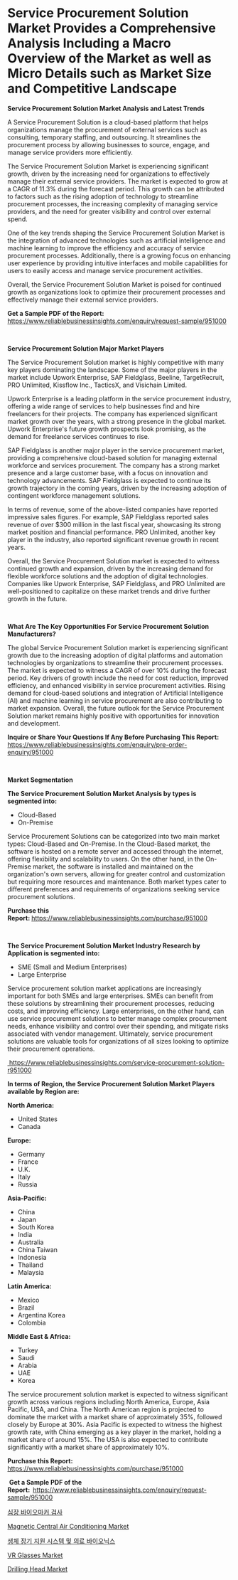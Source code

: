 <p><h1>Service Procurement Solution Market Provides a Comprehensive Analysis Including a Macro Overview of the Market as well as Micro Details such as Market Size and Competitive Landscape</h1></p><p><strong>Service Procurement Solution Market Analysis and Latest Trends</strong></p>
<p><p>A Service Procurement Solution is a cloud-based platform that helps organizations manage the procurement of external services such as consulting, temporary staffing, and outsourcing. It streamlines the procurement process by allowing businesses to source, engage, and manage service providers more efficiently.</p><p>The Service Procurement Solution Market is experiencing significant growth, driven by the increasing need for organizations to effectively manage their external service providers. The market is expected to grow at a CAGR of 11.3% during the forecast period. This growth can be attributed to factors such as the rising adoption of technology to streamline procurement processes, the increasing complexity of managing service providers, and the need for greater visibility and control over external spend.</p><p>One of the key trends shaping the Service Procurement Solution Market is the integration of advanced technologies such as artificial intelligence and machine learning to improve the efficiency and accuracy of service procurement processes. Additionally, there is a growing focus on enhancing user experience by providing intuitive interfaces and mobile capabilities for users to easily access and manage service procurement activities.</p><p>Overall, the Service Procurement Solution Market is poised for continued growth as organizations look to optimize their procurement processes and effectively manage their external service providers.</p></p>
<p><strong>Get a Sample PDF of the Report:&nbsp;</strong> <a href="https://www.reliablebusinessinsights.com/enquiry/request-sample/951000">https://www.reliablebusinessinsights.com/enquiry/request-sample/951000</a></p>
<p>&nbsp;</p>
<p><strong>Service Procurement Solution Major Market Players</strong></p>
<p><p>The Service Procurement Solution market is highly competitive with many key players dominating the landscape. Some of the major players in the market include Upwork Enterprise, SAP Fieldglass, Beeline, TargetRecruit, PRO Unlimited, Kissflow Inc., TacticsX, and Visichain Limited.</p><p>Upwork Enterprise is a leading platform in the service procurement industry, offering a wide range of services to help businesses find and hire freelancers for their projects. The company has experienced significant market growth over the years, with a strong presence in the global market. Upwork Enterprise's future growth prospects look promising, as the demand for freelance services continues to rise.</p><p>SAP Fieldglass is another major player in the service procurement market, providing a comprehensive cloud-based solution for managing external workforce and services procurement. The company has a strong market presence and a large customer base, with a focus on innovation and technology advancements. SAP Fieldglass is expected to continue its growth trajectory in the coming years, driven by the increasing adoption of contingent workforce management solutions.</p><p>In terms of revenue, some of the above-listed companies have reported impressive sales figures. For example, SAP Fieldglass reported sales revenue of over $300 million in the last fiscal year, showcasing its strong market position and financial performance. PRO Unlimited, another key player in the industry, also reported significant revenue growth in recent years.</p><p>Overall, the Service Procurement Solution market is expected to witness continued growth and expansion, driven by the increasing demand for flexible workforce solutions and the adoption of digital technologies. Companies like Upwork Enterprise, SAP Fieldglass, and PRO Unlimited are well-positioned to capitalize on these market trends and drive further growth in the future.</p></p>
<p>&nbsp;</p>
<p><strong>What Are The Key Opportunities For Service Procurement Solution Manufacturers?</strong></p>
<p><p>The global Service Procurement Solution market is experiencing significant growth due to the increasing adoption of digital platforms and automation technologies by organizations to streamline their procurement processes. The market is expected to witness a CAGR of over 10% during the forecast period. Key drivers of growth include the need for cost reduction, improved efficiency, and enhanced visibility in service procurement activities. Rising demand for cloud-based solutions and integration of Artificial Intelligence (AI) and machine learning in service procurement are also contributing to market expansion. Overall, the future outlook for the Service Procurement Solution market remains highly positive with opportunities for innovation and development.</p></p>
<p><strong>Inquire or Share Your Questions If Any Before Purchasing This Report:</strong> <a href="https://www.reliablebusinessinsights.com/enquiry/pre-order-enquiry/951000">https://www.reliablebusinessinsights.com/enquiry/pre-order-enquiry/951000</a></p>
<p>&nbsp;</p>
<p><strong>Market Segmentation</strong></p>
<p><strong>The Service Procurement Solution Market Analysis by types is segmented into:</strong></p>
<p><ul><li>Cloud-Based</li><li>On-Premise</li></ul></p>
<p><p>Service Procurement Solutions can be categorized into two main market types: Cloud-Based and On-Premise. In the Cloud-Based market, the software is hosted on a remote server and accessed through the internet, offering flexibility and scalability to users. On the other hand, in the On-Premise market, the software is installed and maintained on the organization's own servers, allowing for greater control and customization but requiring more resources and maintenance. Both market types cater to different preferences and requirements of organizations seeking service procurement solutions.</p></p>
<p><strong>Purchase this Report:&nbsp;</strong><a href="https://www.reliablebusinessinsights.com/purchase/951000">https://www.reliablebusinessinsights.com/purchase/951000</a></p>
<p>&nbsp;</p>
<p><strong>The Service Procurement Solution Market Industry Research by Application is segmented into:</strong></p>
<p><ul><li>SME (Small and Medium Enterprises)</li><li>Large Enterprise</li></ul></p>
<p><p>Service procurement solution market applications are increasingly important for both SMEs and large enterprises. SMEs can benefit from these solutions by streamlining their procurement processes, reducing costs, and improving efficiency. Large enterprises, on the other hand, can use service procurement solutions to better manage complex procurement needs, enhance visibility and control over their spending, and mitigate risks associated with vendor management. Ultimately, service procurement solutions are valuable tools for organizations of all sizes looking to optimize their procurement operations.</p></p>
<p><a href="https://www.reliablebusinessinsights.com/service-procurement-solution-r951000">&nbsp;https://www.reliablebusinessinsights.com/service-procurement-solution-r951000</a></p>
<p><strong>In terms of Region, the Service Procurement Solution Market Players available by Region are:</strong></p>
<p>
    <p> <strong> North America: </strong>
        <ul>
            <li>United States</li>
            <li>Canada</li>
        </ul>
        </p> 
    <p> <strong> Europe: </strong>
        <ul>
            <li>Germany</li>
            <li>France</li>
            <li>U.K.</li>
            <li>Italy</li>
            <li>Russia</li>
        </ul>
        </p> 
    <p> <strong> Asia-Pacific: </strong>
        <ul>
            <li>China</li>
            <li>Japan</li>
            <li>South Korea</li>
            <li>India</li>
            <li>Australia</li>
            <li>China Taiwan</li>
            <li>Indonesia</li>
            <li>Thailand</li>
            <li>Malaysia</li>
        </ul>
        </p> 
    <p> <strong> Latin America: </strong>
        <ul>
            <li>Mexico</li>
            <li>Brazil</li>
            <li>Argentina Korea</li>
            <li>Colombia</li>
        </ul>
        </p> 
    <p> <strong> Middle East & Africa: </strong>
        <ul>
            <li>Turkey</li>
            <li>Saudi</li>
            <li>Arabia</li>
            <li>UAE</li>
            <li>Korea</li>
        </ul>
    </p>
    </p>
<p><p>The service procurement solution market is expected to witness significant growth across various regions including North America, Europe, Asia Pacific, USA, and China. The North American region is projected to dominate the market with a market share of approximately 35%, followed closely by Europe at 30%. Asia Pacific is expected to witness the highest growth rate, with China emerging as a key player in the market, holding a market share of around 15%. The USA is also expected to contribute significantly with a market share of approximately 10%.</p></p>
<p><strong>Purchase this Report: </strong><a href="https://www.reliablebusinessinsights.com/purchase/951000">https://www.reliablebusinessinsights.com/purchase/951000</a></p>
<p>&nbsp;<strong>Get a Sample PDF of the Report:&nbsp;&nbsp;</strong><a href="https://www.reliablebusinessinsights.com/enquiry/request-sample/951000">https://www.reliablebusinessinsights.com/enquiry/request-sample/951000</a></p>
<p><strong></strong></p>
<p><p><a href="https://github.com/kein8762/Market-Research-Report-List-3/blob/main/485912383140.md">심장 바이오마커 검사</a></p><p><a href="https://github.com/yazulaeha/Market-Research-Report-List-1/blob/main/magnetic-central-air-conditioning-market.md">Magnetic Central Air Conditioning Market</a></p><p><a href="https://github.com/RichardLueilwitz787/Market-Research-Report-List-3/blob/main/766147483139.md">생체 장기 지원 시스템 및 의료 바이오닉스</a></p><p><a href="https://medium.com/@dellkoepp_34276/vr-glasses-industry-analysis-report-its-market-size-share-trends-by-application-region-2315f0fe852d">VR Glasses Market</a></p><p><a href="https://medium.com/@nettieboyle28/drilling-head-market-growth-outlook-from-2024-to-2031-and-it-is-projecting-at-4-4-2d138100f089">Drilling Head Market</a></p></p>